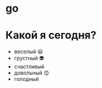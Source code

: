 # go

# Какой я сегодня?
* веселый :smiley:
* грустный :alien:
* счастливый
* довольный :blush:
* голодный